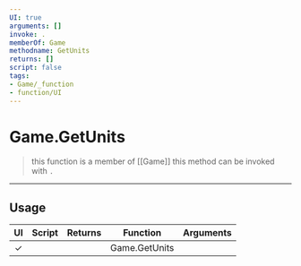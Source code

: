 ```yaml
---
UI: true
arguments: []
invoke: .
memberOf: Game
methodname: GetUnits
returns: []
script: false
tags:
- Game/_function
- function/UI
---
```

# Game.GetUnits
> this function is a member of [[Game]]
> this method can be invoked with `.`
-----
## Usage
|  UI | Script | Returns | Function | Arguments |
|:---:|:------:|-------:|:--------:|:---------|
|✓| ||Game.GetUnits||
